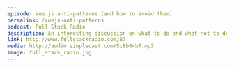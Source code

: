 ```yaml
---
episode: Vue.js anti-patterns (and how to avoid them)
permalink: /vuejs-anti-patterns
podcast: Full Stack Radio
description: An interesting discussion on what to do and what not to do when writing apps with the hot new JavaScript library Vue.
link: http://www.fullstackradio.com/87
media: http://audio.simplecast.com/5c8b04b7.mp3
image: full_stack_radio.jpg
---
```

